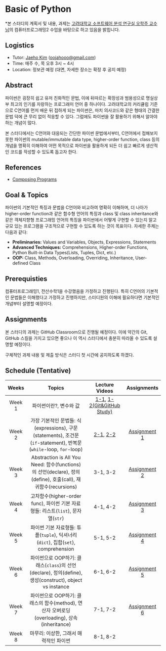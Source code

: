 # Basic of Python

*본 스터디의 계획서 및 내용, 과제는 [고려대학교 소프트웨어 분석 연구실 오학주 교수님](http://prl.korea.ac.kr/~pronto/home/)의 컴퓨터프로그래밍2 수업을 바탕으로 하고 있음을 밝힙니다.

## Logistics
- Tutor: [Jaeho Kim](https://oojahooo.github.io) (oojahooo@gmail.com)
- Time: 매주 수, 목 오후 3시 ~ 4시
- Location: 정보관 예정 (대면, 자세한 장소는 확정 후 공지 예정)

## Abstract
파이썬은 굉장히 쉽고 유저 친화적인 문법, 이에 뒤따르는 확장성과 범용성으로 명실상부 최고의 인기를 자랑하는 프로그래미 언어 중 하나이다.
고려대학교의 커리큘럼 기준으로 C언어를 먼저 배운 뒤 접하게 되는 파이썬은, 마치 의사코드와 같은 형태의 간결한 문법 덕에 큰 무리 없이 적응할 수 있다.
그럼에도 파이썬을 잘 활용하기 위해서 알아야 하는 개념이 많다.

본 스터디에서는 C언어와 대응되는 간단한 파이썬 문법에서부터, C언어에서 접해보지 못한 파이썬의 mutable/immutable data type, higher-order function, class 등의 개념을 명확히 이해하여 어떤 목적으로 파이썬을 활용하게 되든 더 쉽고 빠르게 생산적인 코드를 작성할 수 있도록 돕고자 한다.

## References
- [Composing Programs](https://composingprograms.com)

## Goal & Topics
파이썬의 기본적인 특징과 문법을 C언어와 비교하여 명확히 이해하며, 더 나아가 higher-order function과 같은 함수형 언어의 특징과 class 및 class inheritance와 같은 객체지향형 프로그래밍 언어의 특징을 파이썬에서 어떻게 구현할 수 있는지 알고 규모 있는 프로그램을 구조적으로 구현할 수 있도록 하는 것이 목표이다.
자세한 주제는 다음과 같다:

- **Preliminaries:** Values and Variables, Objects, Expressions, Statements
- **Advanced Techniques:** Comprehensions, Higher-order Functions, Python Built-in Data Types(Lists, Tuples, Dict, etc.)
- **OOP:** Class, Methods, Overloading, Overriding, Inheritance, User-defined Class

## Prerequisties
컴퓨터프로그래밍1, 전산수학1을 수강했음을 가정하고 진행된다.
특히 C언어의 기본적인 문법들은 이해했다고 가정하고 진행하지만, 스터디원의 이해에 필요하다면 기본적인 개념부터 설명할 예정이다.

## Assignments
본 스터디의 과제는 GitHub Classroom으로 진행될 예정이다.
이에 약간의 Git, GitHub 스킬을 가지고 있으면 좋으나 이 역시 스터디에서 충분히 따라올 수 있도록 설명할 예정이다.

구체적인 과제 내용 및 제출 방식은 스터디 첫 시간에 공지하도록 하겠다.

## Schedule (Tentative)
|Weeks|Topics|Lecture Videos|Assignments|
|:---:|:---:|:---:|:---:|
|Week 1|파이썬이란?, 변수와 값|[1-1](https://youtu.be/UqvR2cv-9_g), [1-2(Git&GitHub Study)](https://youtu.be/8aDuMMfIlho)||
|Week 2|가장 기본적인 문법들: 식(expressions), 구문(statements), 조건문(`if`-statement), 반복문(`while`-loop, `for`-loop)|[2-1](https://youtu.be/4elgtkFxuDs), [2-2](https://youtu.be/RMbl-ocKgUk)|[Assignment 1](https://classroom.github.com/a/0KSFhKpQ)|
|Week 3|Abstraction is All You Need: 함수(functions)의 선언(declare), 정의(define), 호출(call), 재귀함수(recursions)|3-1, 3-2|[Assignment 2](https://classroom.github.com/a/G4GTBeZ6)|
|Week 4|고차함수(higher-order func), 파이썬 기본 자료형들: 리스트(`list`), 문자열(`str`)|4-1, 4-2|[Assignment 3](https://classroom.github.com/a/i1r-WVe1)|
|Week 5|파이썬 기본 자료형들: 튜플(`tuple`), 딕셔너리(`dict`), 집합(`set`), comprehension|5-1, 5-2|[Assignment 4](https://classroom.github.com/a/sNAEm7hm)|
|Week 6|파이썬으로 OOP하기: 클래스(`class`)의 선언(declare), 정의(define), 생성(construct), object vs instance|6-1, 6-2|[Assignment 5](https://classroom.github.com/a/9NnlTSIz)|
|Week 7|파이썬으로 OOP하기: 클래스의 함수(method), 연산자 오버로딩(overloading), 상속(inheritance)|7-1, 7-2|[Assignment 6](https://classroom.github.com/a/i3CBszZI)|
|Week 8|마무리: 이상한, 그래서 매력적인 파이썬|8-1, 8-2||
